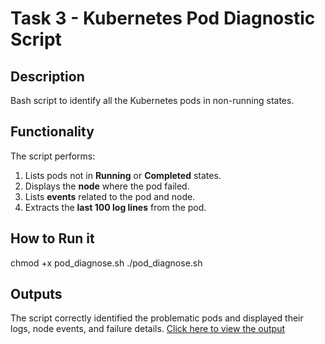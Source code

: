 # Task 3 - Kubernetes Pod Diagnostic Script

## Description
Bash script to identify all the Kubernetes pods in non-running states.

## Functionality
The script performs:
1. Lists pods not in **Running** or **Completed** states.
2. Displays the **node** where the pod failed.
3. Lists **events** related to the pod and node.
4. Extracts the **last 100 log lines** from the pod.

## How to Run it
chmod +x pod_diagnose.sh
./pod_diagnose.sh

## Outputs
The script correctly identified the problematic pods and displayed their logs, node events, and failure details.
[Click here to view the output](https://github.com/siddharthk6-tech/Wren-DevOps_Task/blob/main/Task3_K8s_PodChecker/Outputs/kubernetes_pod_diagnose_task_output.png)

